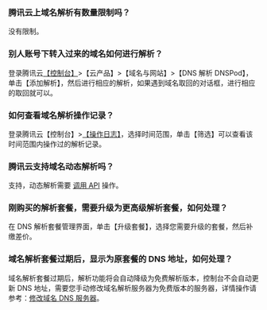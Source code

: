 ### 腾讯云上域名解析有数量限制吗？
没有限制。

### 别人账号下转入过来的域名如何进行解析？
登录腾讯云[【控制台】](https://console.cloud.tencent.com/)>【云产品】>【域名与网站】>【DNS 解析 DNSPod】，单击【添加解析】，然后进行相应的解析，如果遇到域名取回的对话框，进行相应的取回就可以。

### 如何查看域名解析操作记录？
登录腾讯云【控制台】>[【操作日志】](https://console.cloud.tencent.com/operatelog)，选择时间范围，单击【筛选】可以查看该时间范围内操作过的解析记录。

### 腾讯云支持域名动态解析吗？
支持，动态解析需要 [调用 API](https://www.dnspod.cn/docs/records.html#dns) 操作。

### 刚购买的解析套餐，需要升级为更高级解析套餐，如何处理？
在 DNS 解析套餐管理界面，单击【升级套餐】，选择您需要升级的套餐，然后补缴差价。  

### 域名解析套餐过期后，显示为原套餐的 DNS 地址，如何处理？
域名解析套餐过期后，解析功能将会自动降级为免费解析版本，控制台不会自动更新 DNS 地址，需要您手动修改域名解析服务器为免费版本的服务器，详情操作请参考：[修改域名 DNS 服务器](https://cloud.tencent.com/document/product/302/5518)。






